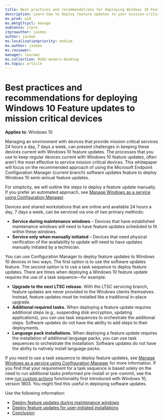 ```yaml
---
title: Best practices and recommendations for deploying Windows 10 Feature updates to mission-critical devices
description: Learn how to deploy feature updates to your mission-critical devices
ms.prod: w10
ms.mktglfcycl: manage
audience: itpro
itproauthor: jaimeo
author: jaimeo
ms.localizationpriority: medium
ms.author: jaimeo
ms.reviewer:
manager: laurawi
ms.collection: M365-modern-desktop
ms.topic: article
---
```


# Best practices and recommendations for deploying Windows 10 Feature updates to mission critical devices

**Applies to**: Windows 10

Managing an environment with devices that provide mission critical services 24 hours a day, 7 days a week, can present challenges in keeping these devices current with Windows 10 feature updates. The processes that you use to keep regular devices current with Windows 10 feature updates, often aren’t the most effective to service mission critical devices. This whitepaper will focus on the recommended approach of using the Microsoft Endpoint Configuration Manager (current branch) software updates feature to deploy Windows 10 semi-annual feature updates.

For simplicity, we will outline the steps to deploy a feature update manually. If you prefer an automated approach, see [Manage Windows as a service using Configuration Manager](https://docs.microsoft.com/configmgr/osd/deploy-use/manage-windows-as-a-service).

Devices and shared workstations that are online and available 24 hours a day, 7 days a week, can be serviced via one of two primary methods:

- **Service during maintenance windows** – Devices that have established maintenance windows will need to have feature updates scheduled to fit within these windows.
- **Service only when manually initiated** – Devices that need physical verification of the availability to update will need to have updates manually initiated by a technician.

You can use Configuration Manager to deploy feature updates to Windows 10 devices in two ways. The first option is to use the software updates feature. The second option is to use a task sequence to deploy feature updates. There are times when deploying a Windows 10 feature update requires the use of a task sequence—for example:

- **Upgrade to the next LTSC release.** With the LTSC servicing branch, feature updates are never provided to the Windows clients themselves. Instead, feature updates must be installed like a traditional in-place upgrade.
- **Additional required tasks.** When deploying a feature update requires additional steps (e.g., suspending disk encryption, updating applications), you can use task sequences to orchestrate the additional steps. Software updates do not have the ability to add steps to their deployments.
- **Language pack installations.** When deploying a feature update requires the installation of additional language packs, you can use task sequences to orchestrate the installation. Software updates do not have the ability to natively install language packs.

If you need to use a task sequence to deploy feature updates, see [Manage Windows as a service using Configuration Manager](https://docs.microsoft.com/configmgr/osd/deploy-use/manage-windows-as-a-service) for more information. If you find that your requirement for a task sequence is based solely on the need to run additional tasks preformed pre-install or pre-commit, see the new [run custom actions](https://docs.microsoft.com/windows-hardware/manufacture/desktop/windows-setup-enable-custom-actions) functionality first introduced with Windows 10, version 1803. You might find this useful in deploying software updates.

Use the following information:


- [Deploy feature updates during maintenance windows](feature-update-maintenance-window.md)
- [Deploy feature updates for user-initiated installations](feature-update-user-install.md)
- [Conclusion](feature-update-conclusion.md)

